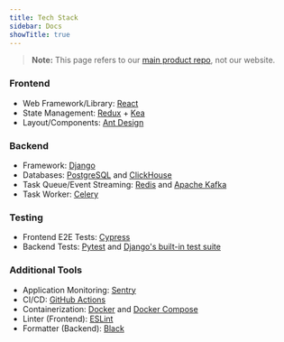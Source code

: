 ```yaml
---
title: Tech Stack
sidebar: Docs
showTitle: true
---
```


> **Note:** This page refers to our [main product repo](https://github.com/PostHog/posthog), not our website. 

### Frontend

- Web Framework/Library: [React](https://reactjs.org/)
- State Management: [Redux](https://redux.js.org/) + [Kea](https://github.com/keajs/kea)
- Layout/Components: [Ant Design](https://ant.design/)

### Backend

- Framework: [Django](https://www.djangoproject.com/)
- Databases: [PostgreSQL](https://www.postgresql.org/) and [ClickHouse](https://clickhouse.tech/)
- Task Queue/Event Streaming: [Redis](https://redis.io/) and [Apache Kafka](https://kafka.apache.org/)
- Task Worker: [Celery](https://docs.celeryproject.org/)

### Testing

- Frontend E2E Tests: [Cypress](https://www.cypress.io/)
- Backend Tests: [Pytest](https://docs.pytest.org/en/stable/getting-started.html) and [Django's built-in test suite](https://docs.djangoproject.com/en/3.1/topics/testing/)

### Additional Tools

- Application Monitoring: [Sentry](https://sentry.io/welcome/)
- CI/CD: [GitHub Actions](https://github.com/features/actions)
- Containerization: [Docker](https://www.docker.com/) and [Docker Compose](https://docs.docker.com/compose/)
- Linter (Frontend): [ESLint](https://eslint.org/)
- Formatter (Backend): [Black](https://pypi.org/project/black/)

